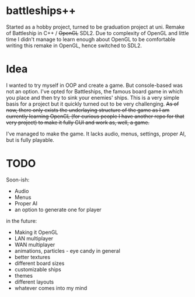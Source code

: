 # battleships++

Started as a hobby project, turned to be graduation project at uni. Remake of Battleship in C++ / ~~OpenGL~~ SDL2. Due to complexity of OpenGL and little time I didn't manage to learn enough about OpenGL to be comfortable writing this remake in OpenGL, hence switched to SDL2.

# Idea

I wanted to try myself in OOP and create a game. But console-based was not an option. 
I've opted for Battleships, the famous board game in which you place and then try to sink your enemies' ships. 
This is a very simple basis for a project but it quickly turned out to be very challenging. ~~As of now, there only exists the underlaying structure of the game as I am currently learning OpenGL (for curious people I have another repo for that very project)
to make it fully GUI and work as, well, a game.~~

I've managed to make the game. It lacks audio, menus, settings, proper AI, but is fully playable.

# TODO
Soon-ish:
- Audio
- Menus
- Proper AI
- an option to generate one for player

in the future:
- Making it OpenGL
- LAN multiplayer
- WAN multiplayer
- animations, particles - eye candy in general
- better textures
- different board sizes
- customizable ships
- themes
- different layouts
- whatever comes into my mind
